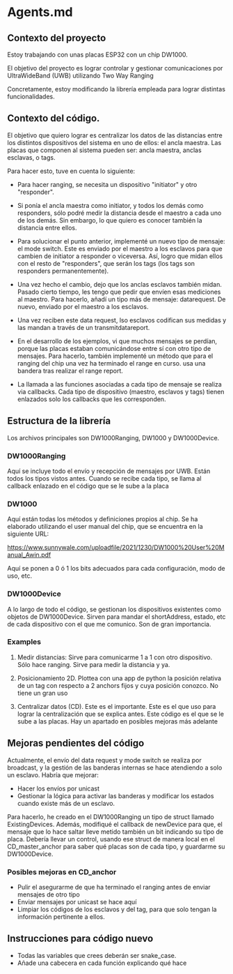 # Agents.md 

## Contexto del proyecto

Estoy trabajando con unas placas ESP32 con un chip DW1000. 

El objetivo del proyecto es lograr controlar y gestionar comunicaciones por UltraWideBand (UWB) utilizando Two Way Ranging

Concretamente, estoy modificando la librería empleada para lograr distintas funcionalidades. 

## Contexto del código.

El objetivo que quiero lograr es centralizar los datos de las distancias entre los distintos dispositivos del sistema en uno de ellos: el ancla maestra. 
Las placas que componen al sistema pueden ser: ancla maestra, anclas esclavas, o tags. 

Para hacer esto, tuve en cuenta lo siguiente: 

- Para hacer ranging, se necesita un dispositivo "initiator" y otro "responder". 
- Si ponía el ancla maestra como initiator, y todos los demás como responders, sólo podré medir la distancia desde el maestro a cada uno de los demás. Sin embargo, lo que quiero es conocer también la distancia entre ellos. 
- Para solucionar el punto anterior, implementé un nuevo tipo de mensaje: el mode switch. Este es enviado por el maestro a los esclavos para que cambien de initiator a responder o viceversa. Así, logro que midan ellos con el resto de "responders", que serán los tags (los tags son responders permanentemente). 
- Una vez hecho el cambio, dejo que los anclas esclavos también midan. Pasado cierto tiempo, les tengo que pedir que envíen esas mediciones al maestro. Para hacerlo, añadí un tipo más de mensaje: datarequest. De nuevo, enviado por el maestro a los esclavos. 
- Una vez reciben este data request, lso esclavos codifican sus medidas y las mandan a través de un transmitdatareport.
- En el desarrollo de los ejemplos, vi que muchos mensajes se perdían, porque las placas estaban comunicándose entre sí con otro tipo de mensajes. Para hacerlo, también implementé un método que para el ranging del chip una vez ha terminado el range en curso. usa una bandera tras realizar el range report. 


- La llamada a las funciones asociadas a cada tipo de mensaje se realiza via callbacks. Cada tipo de dispositivo (maestro, esclavos y tags) tienen enlazados solo los callbacks que les corresponden. 

## Estructura de la librería

Los archivos principales son DW1000Ranging, DW1000 y DW1000Device. 

### DW1000Ranging

Aquí se incluye todo el envío y recepción de mensajes por UWB. Están todos los tipos vistos antes. Cuando se recibe cada tipo, se llama al callback enlazado en el código que se le sube a la placa

### DW1000

Aquí están todas los métodos y definiciones propios al chip. Se ha elaborado utilizando el user manual del chip, que se encuentra en la siguiente URL: 

https://www.sunnywale.com/uploadfile/2021/1230/DW1000%20User%20Manual_Awin.pdf 

Aquí se ponen a 0 ó 1 los bits adecuados para cada configuración, modo de uso, etc. 

### DW1000Device

A lo largo de todo el código, se gestionan los dispositivos existentes como objetos de DW1000Device. 
Sirven para mandar el shortAddress, estado, etc de cada dispositivo con el que me comunico. 
Son de gran importancia.


### Examples

1. Medir distancias: Sirve para comunicarme 1 a 1 con otro dispositivo. Sólo hace ranging. Sirve para medir la distancia y ya. 

2. Posicionamiento 2D. Plottea con una app de python la posición relativa de un tag con respecto a 2 anchors fijos y cuya posición conozco. No tiene un gran uso

3. Centralizar datos (CD). Este es el importante. 
    Este es el que uso para lograr la centralización que se explica antes. Este código es el que se le sube a las placas.
    Hay un apartado en posibles mejoras más adelante

## Mejoras pendientes del código

Actualmente, el envío del data request y mode switch se realiza por broadcast, y la gestión de las banderas internas se hace atendiendo a solo un esclavo. Habría que mejorar: 

- Hacer los envíos por unicast
- Gestionar la lógica para activar las banderas y modificar los estados cuando existe más de un esclavo. 

Para hacerlo, he creado en el DW1000Ranging un tipo de struct llamado ExistingDevices. Además, modifiqué el callback de newDevice para que, el mensaje que lo hace saltar lleve metido también un bit indicando su tipo de placa. 
Debería llevar un control, usando ese struct de manera local en el CD_master_anchor para saber qué placas son de cada tipo, y guardarme su DW1000Device.

### Posibles mejoras en CD_anchor

- Pulir el asegurarme de que ha terminado el ranging antes de enviar mensajes de otro tipo
- Enviar mensajes por unicast se hace aquí
- Limpiar los códigos de los esclavos y del tag, para que solo tengan la información pertinente a ellos. 



## Instrucciones para código nuevo 

- Todas las variables que crees deberán ser snake_case.
- Añade una cabecera en cada función explicando qué hace


